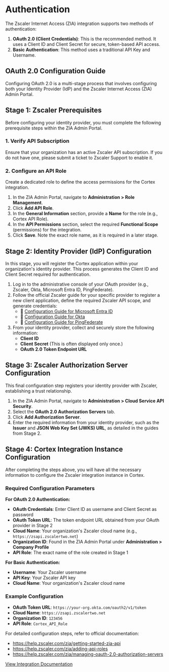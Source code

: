 # Authentication

The Zscaler Internet Access (ZIA) integration supports two methods of authentication:

1. **OAuth 2.0 (Client Credentials)**: This is the recommended method. It uses a Client ID and Client Secret for secure, token-based API access.
2. **Basic Authentication**: This method uses a traditional API Key and Username.

## OAuth 2.0 Configuration Guide

Configuring OAuth 2.0 is a multi-stage process that involves configuring both your Identity Provider (IdP) and the Zscaler Internet Access (ZIA) Admin Portal.

## Stage 1: Zscaler Prerequisites

Before configuring your identity provider, you must complete the following prerequisite steps within the ZIA Admin Portal.

### 1. Verify API Subscription

Ensure that your organization has an active Zscaler API subscription. If you do not have one, please submit a ticket to Zscaler Support to enable it.

### 2. Configure an API Role

Create a dedicated role to define the access permissions for the Cortex integration.

1. In the ZIA Admin Portal, navigate to **Administration > Role Management**.
2. Click **Add API Role**.
3. In the **General Information** section, provide a **Name** for the role (e.g., Cortex API Role).
4. In the **API Permissions** section, select the required **Functional Scope** (permissions) for the integration.
5. Click **Save**. Note the exact role name, as it is required in a later stage.

## Stage 2: Identity Provider (IdP) Configuration

In this stage, you will register the Cortex application within your organization's identity provider. This process generates the Client ID and Client Secret required for authentication.

1. Log in to the administrative console of your OAuth provider (e.g., Zscaler, Okta, Microsoft Entra ID, PingFederate).
2. Follow the official Zscaler guide for your specific provider to register a new client application, define the required Zscaler API scope, and generate credentials:
   - 📄 [Configuration Guide for Microsoft Entra ID](https://help.zscaler.com/zia/oauth-2.0-configuration-guide-microsoft-entra-id)
   - 📄 [Configuration Guide for Okta](https://help.zscaler.com/zia/oauth-2.0-configuration-guide-okta)
   - 📄 [Configuration Guide for PingFederate](https://help.zscaler.com/zia/oauth-2-0-configuration-guide-pingfederate)
3. From your identity provider, collect and securely store the following information:
   - **Client ID**
   - **Client Secret** (This is often displayed only once.)
   - **OAuth 2.0 Token Endpoint URL**

## Stage 3: Zscaler Authorization Server Configuration

This final configuration step registers your identity provider with Zscaler, establishing a trust relationship.

1. In the ZIA Admin Portal, navigate to **Administration > Cloud Service API Security**.
2. Select the **OAuth 2.0 Authorization Servers** tab.
3. Click **Add Authorization Server**.
4. Enter the required information from your identity provider, such as the **Issuer** and **JSON Web Key Set (JWKS) URL**, as detailed in the guides from Stage 2.

## Stage 4: Cortex Integration Instance Configuration

After completing the steps above, you will have all the necessary information to configure the Zscaler integration instance in Cortex.

### Required Configuration Parameters

**For OAuth 2.0 Authentication:**
- **OAuth Credentials**: Enter Client ID as username and Client Secret as password
- **OAuth Token URL**: The token endpoint URL obtained from your OAuth provider in Stage 2
- **Cloud Name**: Your organization's Zscaler cloud name (e.g., `https://zsapi.zscalertwo.net`)
- **Organization ID**: Found in the ZIA Admin Portal under **Administration > Company Profile**
- **API Role**: The exact name of the role created in Stage 1

**For Basic Authentication:**
- **Username**: Your Zscaler username
- **API Key**: Your Zscaler API key
- **Cloud Name**: Your organization's Zscaler cloud name

### Example Configuration

- **OAuth Token URL**: `https://your-org.okta.com/oauth2/v1/token`
- **Cloud Name**: `https://zsapi.zscalertwo.net`
- **Organization ID**: `123456`
- **API Role**: `Cortex_API_Role`

For detailed configuration steps, refer to official documentation:

- <https://help.zscaler.com/zia/getting-started-zia-api>
- <https://help.zscaler.com/zia/adding-api-roles>
- <https://help.zscaler.com/zia/managing-oauth-2.0-authorization-servers>

[View Integration Documentation](https://xsoar.pan.dev/docs/reference/integrations/zscaler)
